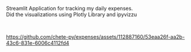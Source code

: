 Streamlit Application for tracking my daily expenses.<br>
Did the visualizations using Plotly Library and ipyvizzu

<br>

https://github.com/chete-py/expenses/assets/112887160/53eaa26f-aa2b-43c6-831e-6006c4112fd4
